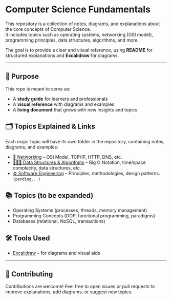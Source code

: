 # Computer Science Fundamentals  

This repository is a collection of notes, diagrams, and explanations about the core concepts of Computer Science.  
It includes topics such as operating systems, networking (OSI model), programming principles, data structures, algorithms, and more.

The goal is to provide a clear and visual reference, using **README** for structured explanations and **Excalidraw** for diagrams.

---

## 🎯 Purpose
This repo is meant to serve as:
- A **study guide** for learners and professionals  
- A **visual reference** with diagrams and examples  
- A **living document** that grows with new insights and topics  

## 🗂 Topics Explained & Links
Each major topic will have its own folder in the repository, containing notes, diagrams, and examples:

- [📡 Networking](./networking) – OSI Model, TCP/IP, HTTP, DNS, etc.
- [👨🏼‍💻 Data Structures & Algorithms](./data-structures-algorithms/) – Big O Notation, time/space complecity, data structures, etc.
- [⚙️ Software Engineering]() – Principles, methodologies, design patterns.`(pending...)`

## 📚 Topics (to be expanded)
- Operating Systems (processes, threads, memory management)
- Programming Concepts (OOP, functional programming, paradigms)
- Databases (relational, NoSQL, transactions)

## 🛠 Tools Used
- [Excalidraw](https://excalidraw.com) – for diagrams and visual aids  

---

## 🤝 Contributing
Contributions are welcome! Feel free to open issues or pull requests to improve explanations, add diagrams, or suggest new topics.

